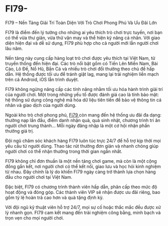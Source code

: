 # FI79-
 FI79 – Nền Tảng Giải Trí Toàn Diện Với Trò Chơi Phong Phú Và Ưu Đãi Lớn

FI79 là điểm đến lý tưởng cho những ai yêu thích trò chơi trực tuyến, nơi bạn có thể vừa thư giãn, vừa thử vận may và thể hiện kỹ năng cá nhân. Với giao diện hiện đại và dễ sử dụng, FI79 phù hợp cho cả người mới lẫn người chơi lâu năm.

Nền tảng này cung cấp hàng loạt trò chơi được yêu thích tại Việt Nam, từ truyền thống đến hiện đại. Các trò nổi bật gồm có Tiến Lên Miền Nam, Bài Cào, Lô Đề, Nổ Hũ, Bắn Cá và nhiều trò chơi đổi thưởng theo chủ đề hấp dẫn. Hệ thống được tối ưu để tránh giật lag, mang lại trải nghiệm liền mạch trên cả Android, iOS lẫn trình duyệt.

FI79 không ngừng nâng cấp các tính năng nhằm tối ưu hóa hành trình giải trí của người chơi. Một trong những yếu tố được đánh giá cao là tính bảo mật: hệ thống sử dụng công nghệ mã hóa dữ liệu tiên tiến để bảo vệ thông tin cá nhân và giao dịch của người dùng.

Ngoài kho trò chơi phong phú, <a href=https://fi79-online.com> Fi79 </a>  còn mang đến hệ thống ưu đãi đa dạng: thưởng nạp lần đầu, điểm danh nhận quà, quà sinh nhật, chương trình tri ân người chơi trung thành… Mỗi ngày đăng nhập là một cơ hội nhận phần thưởng giá trị.

Đội ngũ chăm sóc khách hàng FI79 luôn túc trực 24/7 để hỗ trợ kịp thời mọi yêu cầu từ người dùng. Thao tác rút thưởng đơn giản và nhanh chóng giúp người chơi có thể nhận thưởng trong thời gian ngắn nhất.

FI79 không chỉ đơn thuần là một nền tảng chơi game, mà còn là một cộng đồng gắn kết, nơi người chơi có thể kết nối, giao lưu và học hỏi kinh nghiệm từ nhau. Đây chính là lý do khiến FI79 ngày càng trở thành lựa chọn hàng đầu cho người chơi tại Việt Nam.

Đặc biệt, FI79 có chương trình thành viên hấp dẫn, phân cấp theo mức độ hoạt động và đóng góp. Các thành viên VIP sẽ nhận được ưu đãi riêng, bao gồm tỷ lệ hoàn trả cao hơn và quà tặng định kỳ.

Với đội ngũ kỹ thuật viên hỗ trợ 24/7, mọi sự cố hoặc thắc mắc đều được xử lý nhanh gọn. FI79 cam kết mang đến trải nghiệm công bằng, minh bạch và trọn vẹn cho mọi người chơi.

